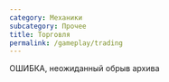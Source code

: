 ```yaml
---
category: Механики
subcategory: Прочее
title: Торговля
permalink: /gameplay/trading
---
```

ОШИБКА, неожиданный обрыв архива
